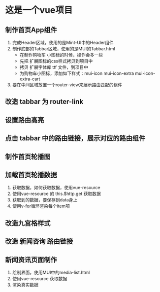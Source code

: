 # 这是一个vue项目
## 制作首页App组件
1. 完成Header区域，使用的是Mint-UI中的Header组件
2. 制作底部的Tabbar区域，使用的是MUI的Tabbar.html
   + 在制作购物车 小图标的时候，操作会多一些
   + 先把 扩展图标的css样式拷贝到项目中
   + 拷贝 扩展字体库 ttf 文件，到项目中
   + 为购物车小图标，添加如下样式：mui-icon mui-icon-extra mui-icon-extra-cart
3. 要在中间区域放置一个router-view来展示路由匹配的组件

## 改造 tabbar 为 router-link

## 设置路由高亮

## 点击 tabbar 中的路由链接，展示对应的路由组件

## 制作首页轮播图

## 加载首页轮播数据
1. 获取数据，如何获取数据，使用vue-resource
2. 使用vue-resource 的 this.$http.get 获取数据
3. 获取到的数据，要保存到data身上
4. 使用v-for循环渲染每个item项

## 改造九宫格样式

## 改造 新闻咨询 路由链接

## 新闻资讯页面制作
1. 绘制界面，使用MUI中的media-list.html
2. 使用vue-resource 获取数据
3. 渲染真实数据